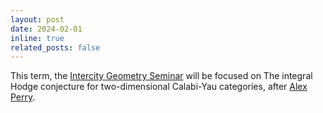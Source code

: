 ```yaml
---
layout: post
date: 2024-02-01
inline: true
related_posts: false
---
```

This term, the [Intercity Geometry
Seminar](https://www.math.leidenuniv.nl/~duttay/icspring24.html) will be focused
on The integral Hodge conjecture for two-dimensional Calabi-Yau categories,
after [Alex Perry](https://websites.umich.edu/~arper/).
